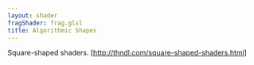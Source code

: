 ```yaml
---
layout: shader
fragShader: frag.glsl
title: Algorithmic Shapes
---
```


Square-shaped shaders.
[http://thndl.com/square-shaped-shaders.html]


